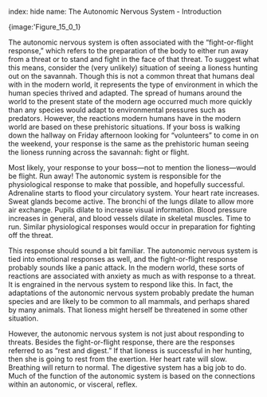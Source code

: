 index: hide
name: The Autonomic Nervous System - Introduction


{image:'Figure_15_0_1}
        

The autonomic nervous system is often associated with the “fight-or-flight response,” which refers to the preparation of the body to either run away from a threat or to stand and fight in the face of that threat. To suggest what this means, consider the (very unlikely) situation of seeing a lioness hunting out on the savannah. Though this is not a common threat that humans deal with in the modern world, it represents the type of environment in which the human species thrived and adapted. The spread of humans around the world to the present state of the modern age occurred much more quickly than any species would adapt to environmental pressures such as predators. However, the reactions modern humans have in the modern world are based on these prehistoric situations. If your boss is walking down the hallway on Friday afternoon looking for “volunteers” to come in on the weekend, your response is the same as the prehistoric human seeing the lioness running across the savannah: fight or flight.

Most likely, your response to your boss—not to mention the lioness—would be flight. Run away! The autonomic system is responsible for the physiological response to make that possible, and hopefully successful. Adrenaline starts to flood your circulatory system. Your heart rate increases. Sweat glands become active. The bronchi of the lungs dilate to allow more air exchange. Pupils dilate to increase visual information. Blood pressure increases in general, and blood vessels dilate in skeletal muscles. Time to run. Similar physiological responses would occur in preparation for fighting off the threat.

This response should sound a bit familiar. The autonomic nervous system is tied into emotional responses as well, and the fight-or-flight response probably sounds like a panic attack. In the modern world, these sorts of reactions are associated with anxiety as much as with response to a threat. It is engrained in the nervous system to respond like this. In fact, the adaptations of the autonomic nervous system probably predate the human species and are likely to be common to all mammals, and perhaps shared by many animals. That lioness might herself be threatened in some other situation.

However, the autonomic nervous system is not just about responding to threats. Besides the fight-or-flight response, there are the responses referred to as “rest and digest.” If that lioness is successful in her hunting, then she is going to rest from the exertion. Her heart rate will slow. Breathing will return to normal. The digestive system has a big job to do. Much of the function of the autonomic system is based on the connections within an autonomic, or visceral, reflex.
